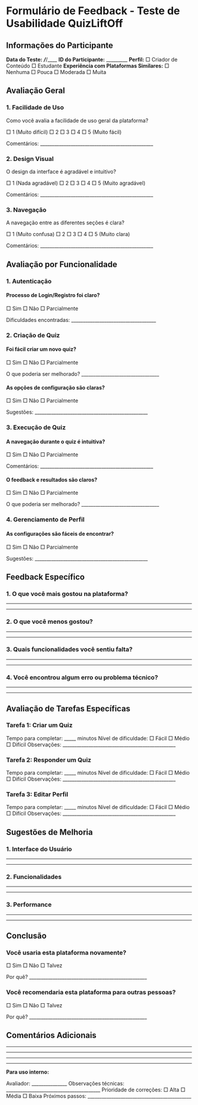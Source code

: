 # Formulário de Feedback - Teste de Usabilidade QuizLiftOff

## Informações do Participante

**Data do Teste:** ___/___/____
**ID do Participante:** _________
**Perfil:** □ Criador de Conteúdo □ Estudante
**Experiência com Plataformas Similares:** □ Nenhuma □ Pouca □ Moderada □ Muita

## Avaliação Geral

### 1. Facilidade de Uso
Como você avalia a facilidade de uso geral da plataforma?

□ 1 (Muito difícil) □ 2 □ 3 □ 4 □ 5 (Muito fácil)

Comentários: ________________________________________________

### 2. Design Visual
O design da interface é agradável e intuitivo?

□ 1 (Nada agradável) □ 2 □ 3 □ 4 □ 5 (Muito agradável)

Comentários: ________________________________________________

### 3. Navegação
A navegação entre as diferentes seções é clara?

□ 1 (Muito confusa) □ 2 □ 3 □ 4 □ 5 (Muito clara)

Comentários: ________________________________________________

## Avaliação por Funcionalidade

### 1. Autenticação

#### Processo de Login/Registro foi claro?
□ Sim □ Não □ Parcialmente

Dificuldades encontradas: ____________________________________

### 2. Criação de Quiz

#### Foi fácil criar um novo quiz?
□ Sim □ Não □ Parcialmente

O que poderia ser melhorado? _________________________________

#### As opções de configuração são claras?
□ Sim □ Não □ Parcialmente

Sugestões: ________________________________________________

### 3. Execução de Quiz

#### A navegação durante o quiz é intuitiva?
□ Sim □ Não □ Parcialmente

Comentários: ________________________________________________

#### O feedback e resultados são claros?
□ Sim □ Não □ Parcialmente

O que poderia ser melhorado? _________________________________

### 4. Gerenciamento de Perfil

#### As configurações são fáceis de encontrar?
□ Sim □ Não □ Parcialmente

Sugestões: ________________________________________________

## Feedback Específico

### 1. O que você mais gostou na plataforma?
____________________________________________________________
____________________________________________________________

### 2. O que você menos gostou?
____________________________________________________________
____________________________________________________________

### 3. Quais funcionalidades você sentiu falta?
____________________________________________________________
____________________________________________________________

### 4. Você encontrou algum erro ou problema técnico?
____________________________________________________________
____________________________________________________________

## Avaliação de Tarefas Específicas

### Tarefa 1: Criar um Quiz
Tempo para completar: _____ minutos
Nível de dificuldade: □ Fácil □ Médio □ Difícil
Observações: ________________________________________________

### Tarefa 2: Responder um Quiz
Tempo para completar: _____ minutos
Nível de dificuldade: □ Fácil □ Médio □ Difícil
Observações: ________________________________________________

### Tarefa 3: Editar Perfil
Tempo para completar: _____ minutos
Nível de dificuldade: □ Fácil □ Médio □ Difícil
Observações: ________________________________________________

## Sugestões de Melhoria

### 1. Interface do Usuário
____________________________________________________________
____________________________________________________________

### 2. Funcionalidades
____________________________________________________________
____________________________________________________________

### 3. Performance
____________________________________________________________
____________________________________________________________

## Conclusão

### Você usaria esta plataforma novamente?
□ Sim □ Não □ Talvez

Por quê? __________________________________________________

### Você recomendaria esta plataforma para outras pessoas?
□ Sim □ Não □ Talvez

Por quê? __________________________________________________

## Comentários Adicionais
____________________________________________________________
____________________________________________________________
____________________________________________________________

---

**Para uso interno:**

Avaliador: _______________
Observações técnicas: ________________________________________
Prioridade de correções: □ Alta □ Média □ Baixa
Próximos passos: ____________________________________________